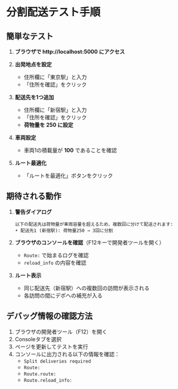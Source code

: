 # 分割配送テスト手順

## 簡単なテスト

1. **ブラウザで http://localhost:5000 にアクセス**

2. **出発地点を設定**
   - 住所欄に「東京駅」と入力
   - 「住所を確認」をクリック

3. **配送先を1つ追加**
   - 住所欄に「新宿駅」と入力
   - 「住所を確認」をクリック
   - **荷物量を 250 に設定**

4. **車両設定**
   - 車両1の積載量が **100** であることを確認

5. **ルート最適化**
   - 「ルートを最適化」ボタンをクリック

## 期待される動作

1. **警告ダイアログ**
   ```
   以下の配送先は荷物量が車両容量を超えるため、複数回に分けて配送されます:
   • 配送先1 (新宿駅): 荷物量250 → 3回に分割
   ```

2. **ブラウザのコンソールを確認**（F12キーで開発者ツールを開く）
   - `Route:` で始まるログを確認
   - `reload_info` の内容を確認

3. **ルート表示**
   - 同じ配送先（新宿駅）への複数回の訪問が表示される
   - 各訪問の間にデポへの補充が入る

## デバッグ情報の確認方法

1. ブラウザの開発者ツール（F12）を開く
2. Consoleタブを選択
3. ページを更新してテストを実行
4. コンソールに出力される以下の情報を確認：
   - `Split deliveries required`
   - `Route:`
   - `Route.route:`
   - `Route.reload_info:`